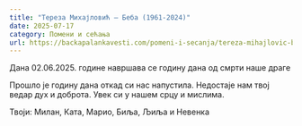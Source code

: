 ```yaml
---
title: "Тереза Михајловић – Беба (1961-2024)"
date: 2025-07-17
category: Помени и сећања
url: https://backapalankavesti.com/pomeni-i-secanja/tereza-mihajlovic-beba-1961-2024/
---
```


Дана 02.06.2025. године навршава се годину дана од смрти наше драге

Прошло је годину дана откад си нас напустила. Недостаје нам твој ведар дух и доброта. Увек си у нашем срцу и мислима.

Твоји: Милан, Ката, Марио, Биља, Љиља и Невенка
